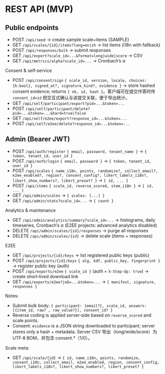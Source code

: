 # REST API (MVP)

## Public endpoints
- POST `/api/seed` → create sample scale+items (SAMPLE)
- GET `/api/scales/{id}/items?lang=en|zh` → list items (i18n with fallback)
- POST `/api/responses/bulk` → submit responses
- GET `/api/export?scale_id=...&format=long|wide|score` → CSV
- GET `/api/metrics/alpha?scale_id=...` → Cronbach’s α

Consent & self‑service
- POST `/api/consent/sign` `{ scale_id, version, locale, choices:{k:bool}, signed_at?, signature_kind?, evidence }` → store hashed consent evidence; returns `{ ok, id, hash }`。客户端可在提交作答时传 `consent_id=id` 把交互式确认与该提交关联，便于导出统计。
- GET `/api/self/participant/export?pid=...&token=...`
- POST `/api/self/participant/delete?pid=...&token=...&hard=true|false`
- GET `/api/self/e2ee/export?response_id=...&token=...`
- POST `/api/self/e2ee/delete?response_id=...&token=...`

## Admin (Bearer JWT)
- POST `/api/auth/register` `{ email, password, tenant_name }` → `{ token, tenant_id, user_id }`
- POST `/api/auth/login` `{ email, password }` → `{ token, tenant_id, user_id }`
- POST `/api/scales` `{ name_i18n, points, randomize?, collect_email?, e2ee_enabled?, region?, consent_config?, likert_labels_i18n?, likert_show_numbers?, likert_preset? }` → `{ id, ... }`
- POST `/api/items` `{ scale_id, reverse_scored, stem_i18n }` → `{ id, ... }`
- GET `/api/admin/scales` → `{ scales: [...] }`
- GET `/api/admin/stats?scale_id=...` → `{ count }`

Analytics & maintenance
- GET `/api/admin/analytics/summary?scale_id=...` → histograms, daily timeseries, Cronbach’s α (E2EE projects: advanced analytics disabled)
- DELETE `/api/admin/scales/{id}/responses` → purge all responses
- DELETE `/api/admin/scales/{id}` → delete scale (items + responses)

E2EE
- GET `/api/projects/{id}/keys` → list registered public keys (public)
- POST `/api/projects/{id}/keys` `{ alg, kdf, public_key, fingerprint }` → register public key (auth)
- POST `/api/exports/e2ee` `{ scale_id }` (auth + `X-Step-Up: true`) → create short‑lived download link
- GET `/api/exports/e2ee?job=...&token=...` → `{ manifest, signature, responses }`

Notes:
- Submit bulk body: `{ participant: {email?}, scale_id, answers: [{item_id, raw? , raw_value?}], consent_id? }`
- Reverse coding is applied server‑side based on `reverse_scored` and scale points.
- Consent: `evidence` is a JSON string downloaded to participant; server stores only a hash + metadata. Server CSV 导出（long/wide/score）为 UTF‑8 BOM，并包含 consent.*（1/0）。

Scale meta:
- GET `/api/scale/{id}` → `{ id, name_i18n, points, randomize, consent_i18n, collect_email, e2ee_enabled, region, consent_config, likert_labels_i18n?, likert_show_numbers?, likert_preset? }`
